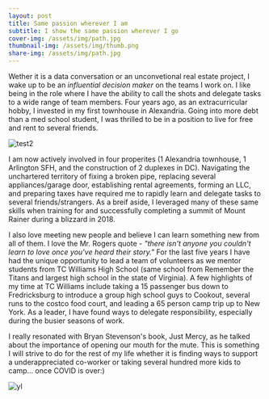 ```yaml
---
layout: post
title: Same passion wherever I am
subtitle: I show the same passion wherever I go
cover-img: /assets/img/path.jpg
thumbnail-img: /assets/img/thumb.png
share-img: /assets/img/path.jpg
---
```


Wether it is a data conversation or an unconvetional real estate project, I wake up to be an *influential decision maker* on the teams I work on. I like being in the role where I have the ability to call the shots and delegate tasks to a wide range of team members. Four years ago, as an extracurricular hobby, I invested in my first townhouse in Alexandria. Going into more debt than a med school student, I was thrilled to be in a position to live for free and rent to several friends. 

![test2](https://daharsh4.github.io/assets/img/realpicture.png)

I am now actively involved in four properites (1 Alexandria townhouse, 1 Arlington SFH, and the construction of 2 duplexes in DC). Navigating the unchartered territory of fixing a broken pipe, replacing several appliances/garage door, establishing rental agreements, forming an LLC, and preparing taxes have required me to rapidly learn and delegate tasks to several friends/strangers. As a breif aside, I leveraged many of these same skills when training for and successfully completing a summit of Mount Rainer during a blizzard in 2018.

I also love meeting new people and believe I can learn something new from all of them. I love the Mr. Rogers quote - *"there isn't anyone you couldn't learn to love once you've heard their story."* For the last five years I have had the unique opportunity to lead a team of volunteers as we mentor students from TC Williams High School (same school from Remember the Titans and largest high school in the state of Virginia). A few highlights of my time at TC Williams include taking a 15 passenger bus down to Fredricksburg to introduce a group high school guys to Cookout, several runs to the costco food court, and leading a 65 person camp trip up to New York.  As a leader, I have found ways to delegate responsibility, especially during the busier seasons of work.

I really resonated with Bryan Stevenson's book, Just Mercy, as he talked about the importance of opening our mouth for the mute. This is something I will strive to do for the rest of my life whether it is finding ways to support a underappreciated co-worker or taking several hundred more kids to camp... once COVID is over:)

![yl](https://daharsh4.github.io/assets/img/ylpicture.png)
